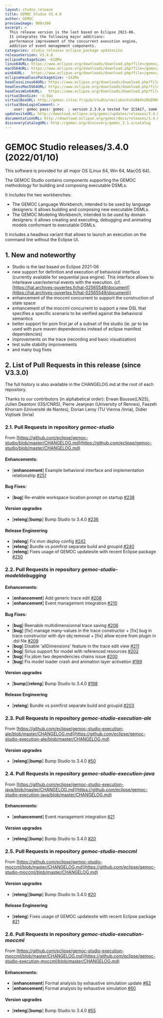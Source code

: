 ```yaml
---
layout: studio_release
title: GEMOC Studio V3.4.0
author: GEMOC
previewimage: 900x300
excerpt: >
  This release version is the last based on Eclipse 2021-06.
  It integrates the following major additions: 
  performance improvement of the concurrent execution engine, 
  addition of event management components.  
categories: studio_releases eclipse_package updatesite
releaseVersion: V3.4.0
eclipsePackageSize: ~610Mo
linux64URL: https://www.eclipse.org/downloads/download.php?file=/gemoc/packages/releases/3.4.0/gemoc_studio-linux.gtk.x86_64.zip
macOS64URL: https://www.eclipse.org/downloads/download.php?file=/gemoc/packages/releases/3.4.0/gemoc_studio-macosx.cocoa.x86_64.zip
win64URL:   https://www.eclipse.org/downloads/download.php?file=/gemoc/packages/releases/3.4.0/gemoc_studio-win32.win32.x86_64.zip
eclipseHeadlessPackageSize: ~142Mo
headlessLinux64URL: https://www.eclipse.org/downloads/download.php?file=/gemoc/packages/releases/3.4.0/gemoc_studio_headless-linux.gtk.x86_64.zip
headlessMacOS64URL: https://www.eclipse.org/downloads/download.php?file=/gemoc/packages/releases/3.4.0/gemoc_studio_headless-macosx.cocoa.x86_64.zip
headlessWin64URL:   https://www.eclipse.org/downloads/download.php?file=/gemoc/packages/releases/3.4.0/gemoc_studio_headless-win32.win32.x86_64.zip
virtualBoxSize: ~3.5Go 
virtualBoxURL: http://gemoc.irisa.fr/pub/studio/vm/Lubuntu%2064%20GEMOC%202.3.0.a.ova
virtualBoxLoginComment: >
    user: gemoc pass: gemoc  ; version 2.3.0.a tested for ICSA17, some samples haven't been rechecked.
updatesiteURL: http://download.eclipse.org/gemoc/updates/releases/3.4.0
documentationURL: http://download.eclipse.org/gemoc/docs/releases/3.4.0
discoveryCatalogURL: http://gemoc.org/discovery/gemoc_3.1.x/catalog
---
```


# GEMOC Studio releases/3.4.0 (2022/01/10)

This software is provided for all major OS (Linux 64, Win 64, MacOS 64).

The GEMOC Studio contains components supporting the GEMOC methodology for building and composing executable DSMLs.

It includes the two workbenches:

  * The GEMOC Language Workbench, intended to be used by language designers: it allows building and composing new executable DSMLs.
  * The GEMOC Modeling Workbench, intended to be used by domain designers: it allows creating and executing, debugging and animating models conformant to executable DSMLs.
  
It includes a headless variant that allows to launch an execution on the command line without the Eclipse UI.

## 1. New and noteworthy

- Studio is the last based on Eclipse 2021-06
- new support for definition and execution of behavioral interface (currently available for sequential java engine). This interface allows to interleave user/external events with the execution. (cf. [https://hal.archives-ouvertes.fr/hal-02565549/document](https://hal.archives-ouvertes.fr/hal-02565549/document))
- enhancement of the moccml concurrent to support the construction of state space
- enhancement of the moccml concurrent to support a new DSL that specifies a specific scenario to be verified against the behavioral semantics 
- better support for pom first jar of a subset of the studio (ie. jar to be used with pure maven dependencies instead of eclipse manifest dependencies)
- improvements on the trace (recording and basic visualization)
- test suite stability improvements
- and many bug fixes 
 

## 2. List of Pull Requests in this release (since V3.3.0)

The full history is  also available in the CHANGELOG.md at the root of each repository.

Thanks to our contributors (in alphabetical order): Erwan Bousse(LN2S), Julien Deantoni (I3S/CNRS), Pierre Jeanjean (University of Rennes), Faezeh Khorram (Université de Nantes), Dorian Leroy (TU Vienna /Inria), Didier Vojtisek (Inria) 

### 2.1. Pull Requests in repository *gemoc-studio*

From [https://github.com/eclipse/gemoc-studio/blob/master/CHANGELOG.md](https://github.com/eclipse/gemoc-studio/blob/master/CHANGELOG.md)

#### Enhancements:

- [**enhancement**] Example behavioral interface and implementation relationship [#251](https://github.com/eclipse/gemoc-studio/pull/251)

#### Bug Fixes:

- [**bug**] Re-enable workspace location prompt on startup [#238](https://github.com/eclipse/gemoc-studio/pull/238)

#### Version upgrades

- [**releng**][**bump**] Bump Studio to 3.4.0 [#236](https://github.com/eclipse/gemoc-studio/pull/236)

#### Release Engineering

- [**releng**] Fix mvn deploy config [#242](https://github.com/eclipse/gemoc-studio/pull/242)
- [**releng**] Bundle vs pomfirst separate build and groupid [#240](https://github.com/eclipse/gemoc-studio/pull/240)
- [**releng**] Fixes usage of GEMOC updatesite with recent Eclipse package [#250](https://github.com/eclipse/gemoc-studio/pull/250)

### 2.2. Pull Requests in repository *gemoc-studio-modeldebugging*
 
#### Enhancements:

- [**enhancement**] Add generic trace edit [#208](https://github.com/eclipse/gemoc-studio-modeldebugging/pull/208)
- [**enhancement**] Event management integration [#210](https://github.com/eclipse/gemoc-studio-modeldebugging/pull/210)

#### Bug Fixes:

- [**bug**] Reenable multidimensionnal trace saving [#206](https://github.com/eclipse/gemoc-studio-modeldebugging/pull/206)
- [**bug**] [fix] manage many-values in the trace constructor + [fix] bug in trace constructor with dyn obj removal + [fix] allow ecore from plugin in .dsl file [#209](https://github.com/eclipse/gemoc-studio-modeldebugging/pull/209)
- [**bug**] Disable 'allDimensions' feature in the trace edit view [#211](https://github.com/eclipse/gemoc-studio-modeldebugging/pull/211)
- [**bug**] Sirius support for model with referenced resources [#202](https://github.com/eclipse/gemoc-studio-modeldebugging/pull/202)
- [**bug**] Fix jdom two dependencies chains issue [#200](https://github.com/eclipse/gemoc-studio-modeldebugging/pull/200)
- [**bug**] Fix model loader crash and animation layer activation [#199](https://github.com/eclipse/gemoc-studio-modeldebugging/pull/199)

#### Version upgrades

- [**bump**][**releng**] Bump Studio to 3.4.0 [#198](https://github.com/eclipse/gemoc-studio-modeldebugging/pull/198)

#### Release Engineering

- [**releng**] Bundle vs pomfirst separate build and groupid [#203](https://github.com/eclipse/gemoc-studio-modeldebugging/pull/203)


### 2.3. Pull Requests in repository *gemoc-studio-execution-ale*
 
From [https://github.com/eclipse/gemoc-studio-execution-ale/blob/master/CHANGELOG.md](https://github.com/eclipse/gemoc-studio-execution-ale/blob/master/CHANGELOG.md)

#### Version upgrades

- [**releng**][**bump**] Bump Studio to 3.4.0 [#50](https://github.com/eclipse/gemoc-studio-execution-ale/pull/50)

### 2.4. Pull Requests in repository *gemoc-studio-execution-java*
 
From [https://github.com/eclipse/gemoc-studio-execution-java/blob/master/CHANGELOG.md](https://github.com/eclipse/gemoc-studio-execution-java/blob/master/CHANGELOG.md)


#### Enhancements:

- [**enhancement**] Event management integration [#21](https://github.com/eclipse/gemoc-studio-execution-java/pull/21)

#### Version upgrades

- [**releng**][**bump**] Bump Studio to 3.4.0 [#20](https://github.com/eclipse/gemoc-studio-execution-java/pull/20)

### 2.5. Pull Requests in repository *gemoc-studio-moccml*
 
From [https://github.com/eclipse/gemoc-studio-moccml/blob/master/CHANGELOG.md](https://github.com/eclipse/gemoc-studio-moccml/blob/master/CHANGELOG.md)

#### Version upgrades

- [**releng**][**bump**] Bump Studio to 3.4.0 [#20](https://github.com/eclipse/gemoc-studio-moccml/pull/20)

#### Release Engineering

- [**releng**] Fixes usage of GEMOC updatesite with recent Eclipse package [#21](https://github.com/eclipse/gemoc-studio-moccml/pull/21)

### 2.6. Pull Requests in repository *gemoc-studio-execution-moccml*
 
From [https://github.com/eclipse/gemoc-studio-execution-moccml/blob/master/CHANGELOG.md](https://github.com/eclipse/gemoc-studio-execution-moccml/blob/master/CHANGELOG.md)


#### Enhancements:

- [**enhancement**] Formal analysis by exhaustive simulation update [#62](https://github.com/eclipse/gemoc-studio-execution-moccml/pull/62)
- [**enhancement**] Formal analysis by exhaustive simulation [#60](https://github.com/eclipse/gemoc-studio-execution-moccml/pull/60)

#### Version upgrades

- [**releng**][**bump**] Bump Studio to 3.4.0 [#55](https://github.com/eclipse/gemoc-studio-execution-moccml/pull/55)
